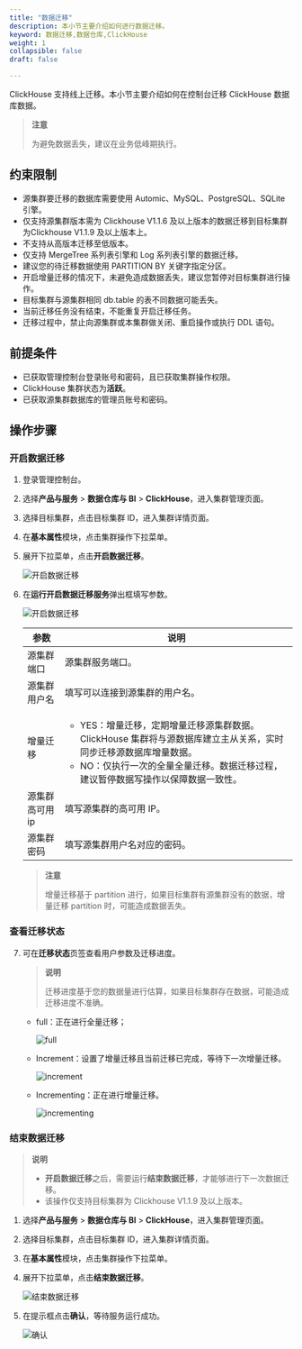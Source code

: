```yaml
---
title: "数据迁移"
description: 本小节主要介绍如何进行数据迁移。 
keyword: 数据迁移,数据仓库,ClickHouse
weight: 1
collapsible: false
draft: false

---
```


ClickHouse 支持线上迁移。本小节主要介绍如何在控制台迁移 ClickHouse 数据库数据。

>**注意**
>
>为避免数据丢失，建议在业务低峰期执行。

## 约束限制

- 源集群要迁移的数据库需要使用 Automic、MySQL、PostgreSQL、SQLite 引擎。
- 仅支持源集群版本需为 Clickhouse V1.1.6 及以上版本的数据迁移到目标集群为Clickhouse V1.1.9 及以上版本上。
- 不支持从高版本迁移至低版本。
- 仅支持 MergeTree 系列表引擎和 Log 系列表引擎的数据迁移。
- 建议您的待迁移数据使用 PARTITION BY 关键字指定分区。
- 开启增量迁移的情况下，未避免造成数据丢失，建议您暂停对目标集群进行操作。
- 目标集群与源集群相同 db.table 的表不同数据可能丢失。
- 当前迁移任务没有结束，不能重复开启迁移任务。
- 迁移过程中，禁止向源集群或本集群做关闭、重启操作或执行 DDL 语句。

## 前提条件

- 已获取管理控制台登录账号和密码，且已获取集群操作权限。
- ClickHouse 集群状态为**活跃**。
- 已获取源集群数据库的管理员账号和密码。

## 操作步骤

### 开启数据迁移

1. 登录管理控制台。

2. 选择**产品与服务** > **数据仓库与 BI** > **ClickHouse**，进入集群管理页面。

3. 选择目标集群，点击目标集群 ID，进入集群详情页面。

4. 在**基本属性**模块，点击集群操作下拉菜单。

5. 展开下拉菜单，点击**开启数据迁移**。

   ![开启数据迁移](../../_images/mir_1.png)

6. 在**运行开启数据迁移服务**弹出框填写参数。

   ![开启数据迁移](../../_images/mir_2.png)

   | 参数            | 说明                                                         |
   | --------------- | ------------------------------------------------------------ |
   | 源集群端口      | 源集群服务端口。                                             |
   | 源集群用户名    | 填写可以连接到源集群的用户名。                               |
   | 增量迁移        | <ul><li>YES：增量迁移，定期增量迁移源集群数据。ClickHouse 集群将与源数据库建立主从关系，实时同步迁移源数据库增量数据。</li><li>NO：仅执行一次的全量全量迁移。数据迁移过程，建议暂停数据写操作以保障数据一致性。</li></ul> |
   | 源集群高可用 ip | 填写源集群的高可用 IP。                                      |
   | 源集群密码      | 填写源集群用户名对应的密码。                                 |

   >**注意**
   >
   >增量迁移基于 partition 进行，如果目标集群有源集群没有的数据，增量迁移 partition 时，可能造成数据丢失。

### 查看迁移状态

7. 可在**迁移状态**页签查看用户参数及迁移进度。

   > **说明**
   >
   > 迁移进度基于您的数据量进行估算，如果目标集群存在数据，可能造成迁移进度不准确。

   - full：正在进行全量迁移；

     ![full](../../_images/mir_full.png)

   - Increment：设置了增量迁移且当前迁移已完成，等待下一次增量迁移。

     ![increment](../../_images/mir_increment.png)

   - Incrementing：正在进行增量迁移。

     ![incrementing](../../_images/mir_incrementing.png)

### 结束数据迁移

>**说明**
>
>- **开启数据迁移**之后，需要运行**结束数据迁移**，才能够进行下一次数据迁移。
>- 该操作仅支持目标集群为 Clickhouse V1.1.9 及以上版本。

1. 选择**产品与服务** > **数据仓库与 BI** > **ClickHouse**，进入集群管理页面。

2. 选择目标集群，点击目标集群 ID，进入集群详情页面。

3. 在**基本属性**模块，点击集群操作下拉菜单。

4. 展开下拉菜单，点击**结束数据迁移**。

   ![结束数据迁移](../../_images/mir_3.png)

5. 在提示框点击**确认**，等待服务运行成功。

   ![确认](../../_images/mir_4.png)